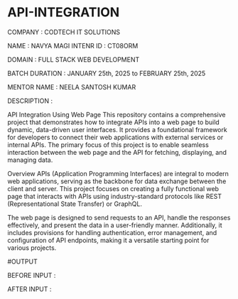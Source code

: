# API-INTEGRATION

COMPANY : CODTECH IT SOLUTIONS

NAME : NAVYA MAGI
INTENR ID : CT08ORM

DOMAIN : FULL STACK WEB DEVELOPMENT

BATCH DURATION : JANUARY 25th, 2025 to FEBRUARY 25th, 2025

MENTOR NAME : NEELA SANTOSH KUMAR

DESCRIPTION :

API Integration Using Web Page This repository contains a comprehensive project that demonstrates how to integrate APIs into a web page to build dynamic, data-driven user interfaces. It provides a foundational framework for developers to connect their web applications with external services or internal APIs. The primary focus of this project is to enable seamless interaction between the web page and the API for fetching, displaying, and managing data.

Overview APIs (Application Programming Interfaces) are integral to modern web applications, serving as the backbone for data exchange between the client and server. This project focuses on creating a fully functional web page that interacts with APIs using industry-standard protocols like REST (Representational State Transfer) or GraphQL.

The web page is designed to send requests to an API, handle the responses effectively, and present the data in a user-friendly manner. Additionally, it includes provisions for handling authentication, error management, and configuration of API endpoints, making it a versatile starting point for various projects.

#OUTPUT

BEFORE INPUT :



AFTER INPUT :

